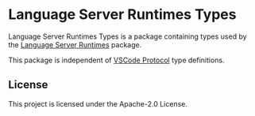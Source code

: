 # Language Server Runtimes Types

Language Server Runtimes Types is a package containing types used by the [Language Server Runtimes](../runtimes/) package.


This package is independent of [VSCode Protocol](https://github.com/microsoft/vscode-languageserver-node/tree/main/protocol) type definitions.


## License

This project is licensed under the Apache-2.0 License.